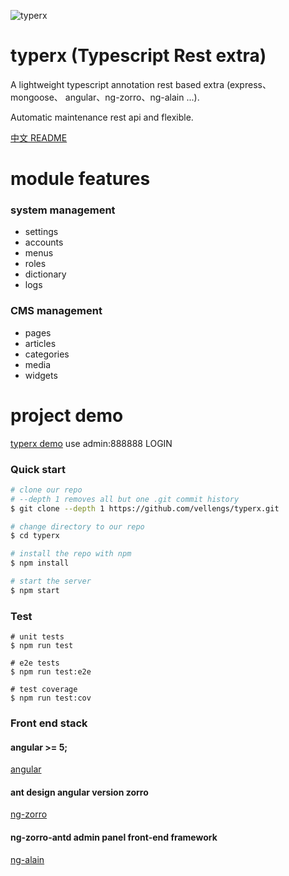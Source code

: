 ![typerx](https://i.imgur.com/TA79x5U.png)

# typerx (Typescript Rest extra)
A lightweight typescript annotation rest based extra (express、 mongoose、 angular、ng-zorro、ng-alain ...).

Automatic maintenance rest api and flexible.

[中文 README](README-zh_CN.md)


# module features

### system management
- settings 
- accounts  
- menus 
- roles
- dictionary
- logs

### CMS management
- pages
- articles
- categories
- media
- widgets 

# project demo 

  [typerx demo](http://typerx.top) 
  use admin:888888  LOGIN

### Quick start

```bash
# clone our repo
# --depth 1 removes all but one .git commit history
$ git clone --depth 1 https://github.com/vellengs/typerx.git

# change directory to our repo
$ cd typerx

# install the repo with npm
$ npm install

# start the server
$ npm start

```

### Test

```
# unit tests
$ npm run test

# e2e tests
$ npm run test:e2e

# test coverage
$ npm run test:cov
```

### Front end stack

#### angular >= 5;

[angular](https://github.com/angular/angular)

#### ant design angular version zorro
[ng-zorro](https://github.com/NG-ZORRO/ng-zorro-antd)

#### ng-zorro-antd admin panel front-end framework
[ng-alain](https://github.com/cipchk/ng-alain)


